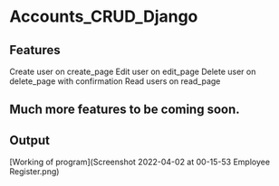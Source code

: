 # Accounts_CRUD_Django

## Features
Create user on create_page
Edit user on edit_page
Delete user on delete_page with confirmation
Read users on read_page

## Much more features to be coming soon.

## Output
[Working of program](Screenshot 2022-04-02 at 00-15-53 Employee Register.png)
